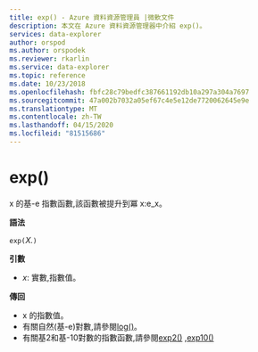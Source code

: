 ```yaml
---
title: exp() - Azure 資料資源管理員 |微軟文件
description: 本文在 Azure 資料資源管理器中介紹 exp()。
services: data-explorer
author: orspod
ms.author: orspodek
ms.reviewer: rkarlin
ms.service: data-explorer
ms.topic: reference
ms.date: 10/23/2018
ms.openlocfilehash: fbfc28c79bedfc387661192db10a297a304a7697
ms.sourcegitcommit: 47a002b7032a05ef67c4e5e12de7720062645e9e
ms.translationtype: MT
ms.contentlocale: zh-TW
ms.lasthandoff: 04/15/2020
ms.locfileid: "81515686"
---
```

# <a name="exp"></a>exp()

x 的基-e 指數函數,該函數被提升到冪 x:e_x。  

**語法**

`exp(`*X.*`)`

**引數**

* *x*: 實數,指數值。

**傳回**

* x 的指數值。
* 有關自然(基-e)對數,請參閱[log()](log-function.md)。
* 有關基2和基-10對數的指數函數,請參閱[exp2()](exp2-function.md) [,exp10()](exp10-function.md)